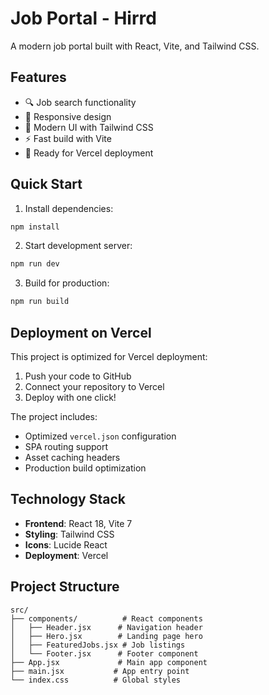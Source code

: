 # Job Portal - Hirrd

A modern job portal built with React, Vite, and Tailwind CSS.

## Features

- 🔍 Job search functionality
- 📱 Responsive design
- 🎨 Modern UI with Tailwind CSS
- ⚡ Fast build with Vite
- 🚀 Ready for Vercel deployment

## Quick Start

1. Install dependencies:
```bash
npm install
```

2. Start development server:
```bash
npm run dev
```

3. Build for production:
```bash
npm run build
```

## Deployment on Vercel

This project is optimized for Vercel deployment:

1. Push your code to GitHub
2. Connect your repository to Vercel
3. Deploy with one click!

The project includes:
- Optimized `vercel.json` configuration
- SPA routing support
- Asset caching headers
- Production build optimization

## Technology Stack

- **Frontend**: React 18, Vite 7
- **Styling**: Tailwind CSS
- **Icons**: Lucide React
- **Deployment**: Vercel

## Project Structure

```
src/
├── components/          # React components
│   ├── Header.jsx      # Navigation header
│   ├── Hero.jsx        # Landing page hero
│   ├── FeaturedJobs.jsx # Job listings
│   └── Footer.jsx      # Footer component
├── App.jsx             # Main app component
├── main.jsx           # App entry point
└── index.css          # Global styles
``` 



